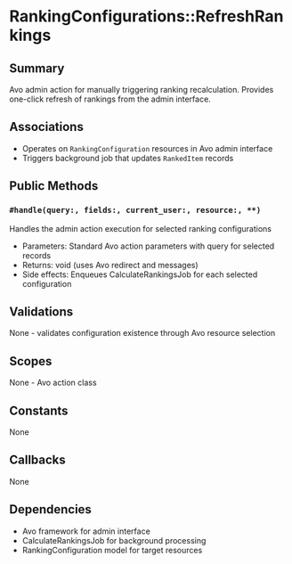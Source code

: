 # RankingConfigurations::RefreshRankings

## Summary
Avo admin action for manually triggering ranking recalculation. Provides one-click refresh of rankings from the admin interface.

## Associations
- Operates on `RankingConfiguration` resources in Avo admin interface
- Triggers background job that updates `RankedItem` records

## Public Methods

### `#handle(query:, fields:, current_user:, resource:, **)`
Handles the admin action execution for selected ranking configurations
- Parameters: Standard Avo action parameters with query for selected records
- Returns: void (uses Avo redirect and messages)
- Side effects: Enqueues CalculateRankingsJob for each selected configuration

## Validations
None - validates configuration existence through Avo resource selection

## Scopes
None - Avo action class

## Constants
None

## Callbacks
None

## Dependencies
- Avo framework for admin interface
- CalculateRankingsJob for background processing
- RankingConfiguration model for target resources